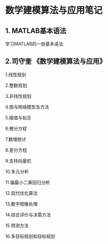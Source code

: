 # 数学建模算法与应用笔记

## 1. MATLAB基本语法

学习MATLAB的一些基本语法



## 2.司守奎 《数学建模算法与应用》

1.线性规划

2.整数规划

3.非线性规划

4.图与网络模型及方法

5.插值与拟合

6.微分方程

7.数理统计

8.差分方程

9.支持向量机

10.多元分析

11.偏最小二乘回归分析

12.现代优化算法

13.数字图像处理

14.综合评价与决策方法

15.预测方法

16.多目标规划和目标规划


